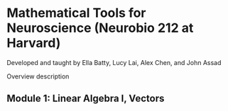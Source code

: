 
# Mathematical Tools for Neuroscience (Neurobio 212 at Harvard)

Developed and taught by Ella Batty, Lucy Lai, Alex Chen, and John Assad

Overview description

## Module 1: Linear Algebra I, Vectors
